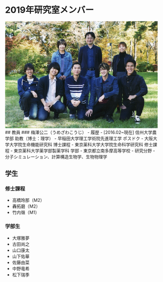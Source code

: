 # 2019年研究室メンバー
<img src="/HP/images/2020PHOTOlabmembers.png" alt="2019年度写真" width="500.4" height="349.7">
## 教員
### 梅澤公二（うめざわこうじ）
- 履歴
    - [2016.02~現在] 信州大学農学部 助教（博士：理学）
    - 早稲田大学理工学術院先進理工学 ポスドク
    - 大阪大学大学院生命機能研究科 博士課程
    - 東京薬科大学大学院生命科学研究科 修士課程
    - 東京薬科大学薬学部製薬学科 学部
    - 東京都立南多摩高等学校
- 研究分野
    - 分子シミュレーション、計算構造生物学、生物物理学

## 学生
### 修士課程
- 高橋玲那（M2）
- 轟拓磨（M2）
- 竹内嶺（M1）
### 学部生 
- 大塚雅夢
- 古田尚之
- 山口康太
- 山下佑華
- 佐藤由菜
- 中野竜希
- 松下瑞季

